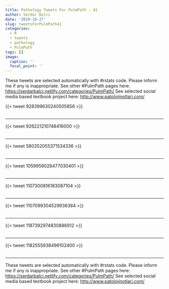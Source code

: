 ```yaml
---
title: Pathology Tweets For PulmPath - 41
author: Serdar Balci
date: '2019-10-27'
slug: tweetsForPulmPath41
categories:
  - R
  - tweets
  - pathology
  - PulmPath
tags: []
image:
  caption: ''
  focal_point: ''
---
```



These tweets are selected automatically with #rstats code. Please inform me if any is inappropriate.
See other #PulmPath pages here: https://serdarbalci.netlify.com/categories/PulmPath/ 
See selected social media based textbook project here: http://www.patolojinotlari.com/

{{< tweet 928399630240505856 >}}
<br>
<br>
<hr>
{{< tweet 926221210748416000 >}}
<br>
<br>
<hr>
{{< tweet 580352055371534336 >}}
<br>
<br>
<hr>
{{< tweet 1059959028477030401 >}}
<br>
<br>
<hr>
{{< tweet 1107300816183087104 >}}
<br>
<br>
<hr>
{{< tweet 1107099304529936384 >}}
<br>
<br>
<hr>
{{< tweet 1187392974830886912 >}}
<br>
<br>
<hr>
{{< tweet 1182555938496102400 >}}
<br>
<br>
<hr>


These tweets are selected automatically with #rstats code. Please inform me if any is inappropriate.
See other #PulmPath pages here: https://serdarbalci.netlify.com/categories/PulmPath/ 
See selected social media based textbook project here: http://www.patolojinotlari.com/
